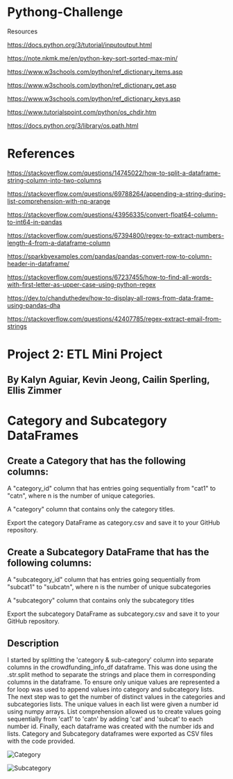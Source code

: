 # Pythong-Challenge

Resources

https://docs.python.org/3/tutorial/inputoutput.html

https://note.nkmk.me/en/python-key-sort-sorted-max-min/

https://www.w3schools.com/python/ref_dictionary_items.asp

https://www.w3schools.com/python/ref_dictionary_get.asp

https://www.w3schools.com/python/ref_dictionary_keys.asp

https://www.tutorialspoint.com/python/os_chdir.htm

https://docs.python.org/3/library/os.path.html


# References

https://stackoverflow.com/questions/14745022/how-to-split-a-dataframe-string-column-into-two-columns

https://stackoverflow.com/questions/69788264/appending-a-string-during-list-comprehension-with-np-arange

https://stackoverflow.com/questions/43956335/convert-float64-column-to-int64-in-pandas

https://stackoverflow.com/questions/67394800/regex-to-extract-numbers-length-4-from-a-dataframe-column

https://sparkbyexamples.com/pandas/pandas-convert-row-to-column-header-in-dataframe/

https://stackoverflow.com/questions/67237455/how-to-find-all-words-with-first-letter-as-upper-case-using-python-regex

https://dev.to/chanduthedev/how-to-display-all-rows-from-data-frame-using-pandas-dha

https://stackoverflow.com/questions/42407785/regex-extract-email-from-strings

   
# Project 2: ETL Mini Project
## By Kalyn Aguiar, Kevin Jeong, Cailin Sperling, Ellis Zimmer

# Category and Subcategory DataFrames

## Create a Category that has the following columns: 

A "category_id" column that has entries going sequentially from "cat1" to "catn", where n is the number of unique categories.

A "category" column that contains only the category titles.

Export the category DataFrame as category.csv and save it to your GitHub repository.

## Create a Subcategory DataFrame that has the following columns: 

A "subcategory_id" column that has entries going sequentially from "subcat1" to "subcatn", where n is the number of unique subcategories

A "subcategory" column that contains only the subcategory titles

Export the subcategory DataFrame as subcategory.csv and save it to your GitHub repository.

## Description

I started by splitting the 'category & sub-category' column into separate columns in the crowdfunding_info_df dataframe. This was done using the .str.split method to separate the strings and place them in corresponding columns in the dataframe. To ensure only unique values are represented a for loop was used to append values into category and subcategory lists. The next step was to get the number of distinct values in the categories and subcategories lists. The unique values in each list were given a number id using numpy arrays. List comprehension allowed us to create values going sequentially from 'cat1' to 'catn' by adding 'cat' and 'subcat' to each number id. Finally, each dataframe was created with the number ids and lists. Category and Subcategory dataframes were exported as CSV files with the code provided.


![Category](https://github.com/cai-sper/Crowdfunding_ETL/assets/131548874/0a1b62a7-6bc8-46aa-ba36-1dcf074624d4)

![Subcategory](https://github.com/cai-sper/Crowdfunding_ETL/assets/131548874/50a16154-f058-48e0-95a2-34671ffb8be7)
